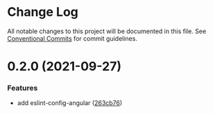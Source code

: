 # Change Log

All notable changes to this project will be documented in this file.
See [Conventional Commits](https://conventionalcommits.org) for commit guidelines.

# 0.2.0 (2021-09-27)


### Features

* add eslint-config-angular ([263cb76](https://github.com/G-G-boy/fabric/commit/263cb765f02a68e2bb90be368f7b02d766ff11b4))
